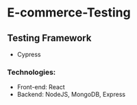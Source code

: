 # E-commerce-Testing

## Testing Framework

- Cypress

### Technologies:

- Front-end: React
- Backend: NodeJS, MongoDB, Express

